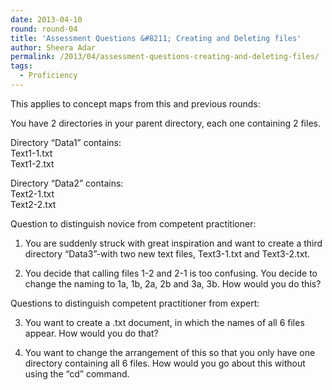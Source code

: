 ```yaml
---
date: 2013-04-10
round: round-04
title: 'Assessment Questions &#8211; Creating and Deleting files'
author: Sheera Adar
permalink: /2013/04/assessment-questions-creating-and-deleting-files/
tags:
  - Proficiency
---
```

This applies to concept maps from this and previous rounds:

You have 2 directories in your parent directory, each one containing 2 files.

Directory “Data1” contains:  
Text1-1.txt  
Text1-2.txt

Directory “Data2” contains:  
Text2-1.txt  
Text2-2.txt

Question to distinguish novice from competent practitioner:

1) You are suddenly struck with great inspiration and want to create a third directory “Data3”-with two new text files, Text3-1.txt and Text3-2.txt.

2) You decide that calling files 1-2 and 2-1 is too confusing. You decide to change the naming to 1a, 1b, 2a, 2b and 3a, 3b. How would you do this?

Questions to distinguish competent practitioner from expert:

3) You want to create a .txt document, in which the names of all 6 files appear. How would you do that?

4) You want to change the arrangement of this so that you only have one directory containing all 6 files. How would you go about this without using the “cd” command.

&nbsp;
